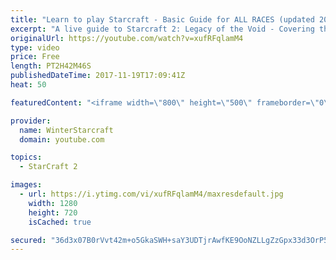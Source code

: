 ```yaml
---
title: "Learn to play Starcraft - Basic Guide for ALL RACES (updated 2017)"
excerpt: "A live guide to Starcraft 2: Legacy of the Void - Covering the basics and build orders for all of the races, and covering the important decisions to be made early in the game.  Not a step by step guide but a demonstration once you have the very basics of the units and races!"
originalUrl: https://youtube.com/watch?v=xufRFqlamM4
type: video
price: Free
length: PT2H42M46S
publishedDateTime: 2017-11-19T17:09:41Z
heat: 50

featuredContent: "<iframe width=\"800\" height=\"500\" frameborder=\"0\" src=\"https://www.youtube.com/embed/xufRFqlamM4\" allow=\"accelerometer; autoplay; encrypted-media; gyroscope; picture-in-picture\" allowfullscreen></iframe>"

provider:
  name: WinterStarcraft
  domain: youtube.com

topics:
  - StarCraft 2

images:
  - url: https://i.ytimg.com/vi/xufRFqlamM4/maxresdefault.jpg
    width: 1280
    height: 720
    isCached: true

secured: "36d3x07B0rVvt42m+o5GkaSWH+saY3UDTjrAwfKE9OoNZLLgZzGpx33d3OrP5BnBe+Y3amz/liHTkgSh+mtKNOIrVoh9iViNOuzMHGQ7EXRSCX5nhrEVEz+Zq2iKYD6RjdVTXV3+XI+pzROXfXRq9sdMFRwFetJE6/SlJieyyG3ovFRt0l4jgmT695tS0GP7B00w/Bqc3H6LSNgsN+gMNEk0dXYynRxfOvyK8rUDaTnjJLjJg5WfpXB4fhc8vHSidtNJxAtRajl/0ryHiCSzYvMyYG7UilAt2ck/t/4Vgo6rvj+vHYe79+0Si4BjbPf9ZEN6uGDF/+ZPs3V5t7nrEdbFB/Zd/wjlLsRMauIeby3locVED8bff8O/yMPr9i5bUGd/7wupqXnEh3P7pgB/bpz8NDco/PxNKp3360E4tLd9twjlJ2dJRlq7trRGBgzU;hhAYaKCW4QGQWonKbqqtvQ=="
---
```


